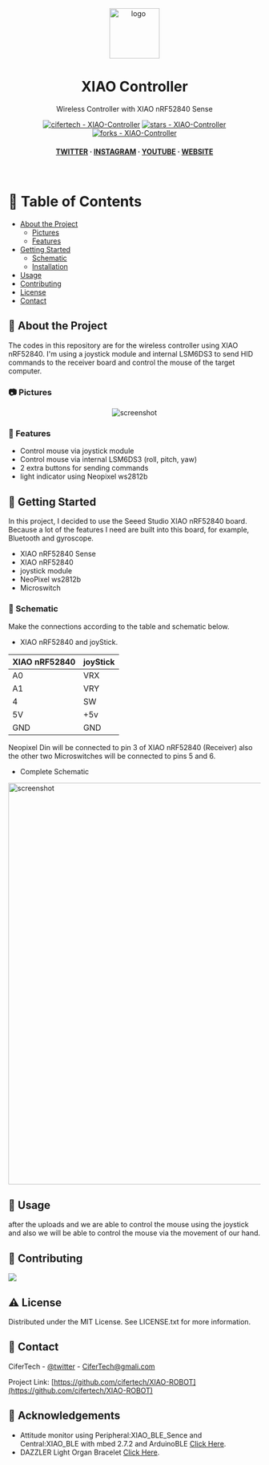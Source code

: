 <div align="center">

  <img src="https://user-images.githubusercontent.com/62047147/195847997-97553030-3b79-4643-9f2c-1f04bba6b989.png" alt="logo" width="100" height="auto" />
  <h1>XIAO Controller</h1>
  
  <p>
    Wireless Controller with XIAO nRF52840 Sense
  </p>
  
  
<!-- Badges -->

<a href="https://github.com/cifertech/XIAO-Controller" title="Go to GitHub repo"><img src="https://img.shields.io/static/v1?label=cifertech&message=XIAO-Controller&color=white&logo=github" alt="cifertech - XIAO-Controller"></a>
<a href="https://github.com/cifertech/XIAO-Controller"><img src="https://img.shields.io/github/stars/cifertech/XIAO-Controller?style=social" alt="stars - XIAO-Controller"></a>
<a href="https://github.com/cifertech/XIAO-Controller"><img src="https://img.shields.io/github/forks/cifertech/XIAO-Controller?style=social" alt="forks - XIAO-Controller"></a>
   
<h4>
    <a href="https://twitter.com/cifertech1">TWITTER</a>
  <span> · </span>
    <a href="https://www.instagram.com/cifertech/">INSTAGRAM</a>
  <span> · </span>
    <a href="https://www.youtube.com/c/cifertech">YOUTUBE</a>
  <span> · </span>
    <a href="https://cifertech.net/">WEBSITE</a>
  </h4>
</div>

<br />

<!-- Table of Contents -->
# :notebook_with_decorative_cover: Table of Contents

- [About the Project](#star2-about-the-project)
  * [Pictures](#camera-Pictures)
  * [Features](#dart-features)
- [Getting Started](#toolbox-getting-started)
  * [Schematic](#electric_plug-Schematic)
  * [Installation](#gear-installation)
- [Usage](#eyes-usage)
- [Contributing](#wave-contributing)
- [License](#warning-license)
- [Contact](#handshake-contact)

  

<!-- About the Project -->
## :star2: About the Project
The codes in this repository are for the wireless controller using XIAO nRF52840. I'm using a joystick module and internal LSM6DS3 to send HID commands to the receiver board and control the mouse of the target computer.


<!-- Pictures -->
### :camera: Pictures

<div align="center"> 
  <img src="https://github.com/cifertech/XIAO-Controller/assets/62047147/7e2ff796-3c27-4d46-b08b-25a7b3ea55ea" alt="screenshot" />
</div>


<!-- Features -->
### :dart: Features

- Control mouse via joystick module
- Control mouse via internal LSM6DS3 (roll, pitch, yaw)
- 2 extra buttons for sending commands
- light indicator using Neopixel ws2812b

<!-- Getting Started -->
## 	:toolbox: Getting Started

In this project, I decided to use the Seeed Studio XIAO nRF52840 board. Because a lot of the features I need are built into this board, for example, Bluetooth and gyroscope.

- XIAO nRF52840 Sense
- XIAO nRF52840 
- joystick module
- NeoPixel ws2812b
- Microswitch

<!-- Schematic -->
### :electric_plug: Schematic
Make the connections according to the table and schematic below.

* XIAO nRF52840 and joyStick.

| XIAO nRF52840 | joyStick |  
| ----   | -----|
| A0   | VRX|
| A1   | VRY|
| 4  | SW  |
| 5V  | +5v  |
| GND | GND |


Neopixel Din will be connected to pin 3 of XIAO nRF52840 (Receiver) also the other two Microswitches will be connected to pins 5 and 6.

 
* Complete Schematic

<img src="https://github.com/cifertech/XIAO-Controller/assets/62047147/d60a4bfc-6f49-47f1-b8e1-884d1a07b3bf" alt="screenshot" width="800" height="auto" />


<!-- Usage -->
## :eyes: Usage

after the uploads and we are able to control the mouse using the joystick and also we will be able to control the mouse via the movement of our hand.

<!-- Contributing -->
## :wave: Contributing

<a href="https://github.com/cifertech/XIAO-Controller/graphs/contributors">
  <img src="https://contrib.rocks/image?repo=cifertech/XIAO-Controller" />
</a>


<!-- License -->
## :warning: License

Distributed under the MIT License. See LICENSE.txt for more information.


<!-- Contact -->
## :handshake: Contact

CiferTech - [@twitter](https://twitter.com/cifertech1) - CiferTech@gmali.com

Project Link: [https://github.com/cifertech/XIAO-ROBOT](https://github.com/cifertech/XIAO-ROBOT)

<!-- Acknowledgments -->
## :gem: Acknowledgements 

 - Attitude monitor using Peripheral:XIAO_BLE_Sence and Central:XIAO_BLE with mbed 2.7.2 and ArduinoBLE [Click Here](https://forum.seeedstudio.com/t/attitude-monitor-using-peripheral-xiao-ble-sence-and-central-xiao-ble-with-mbed-2-7-2-and-arduinoble/266488).
- DAZZLER Light Organ Bracelet [Click Here](https://www.thingiverse.com/thing:377186).

